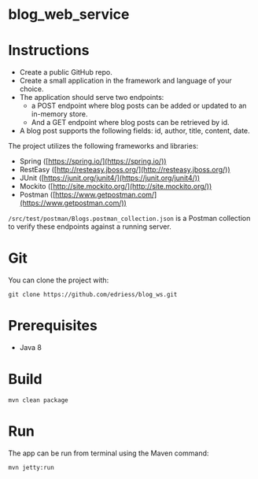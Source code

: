 # blog\_web\_service

# Instructions
- Create a public GitHub repo. 
- Create a small application in the framework and language of your choice. 
- The application should serve two endpoints: 
    - a POST endpoint where blog posts can be added or updated to an in-memory store. 
    - And a GET endpoint where blog posts can be retrieved by id. 
- A blog post supports the following fields: id, author, title, content, date.

The project utilizes the following frameworks and libraries:

- Spring ([https://spring.io/](https://spring.io/))
- RestEasy ([http://resteasy.jboss.org/](http://resteasy.jboss.org/))
- JUnit ([https://junit.org/junit4/](https://junit.org/junit4/))
- Mockito ([http://site.mockito.org/](http://site.mockito.org/))
- Postman ([https://www.getpostman.com/](https://www.getpostman.com/))


`/src/test/postman/Blogs.postman_collection.json` is a Postman collection to verify these endpoints against a running server.

# Git

You can clone the project with:

	git clone https://github.com/edriess/blog_ws.git


# Prerequisites

* Java 8
		
# Build

	mvn clean package

# Run

The app can be run from terminal using the Maven command:

	mvn jetty:run




